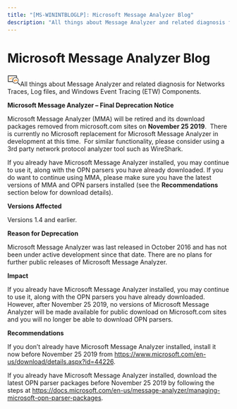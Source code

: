 ```yaml
---
title: "[MS-WININTBLOGLP]: Microsoft Message Analyzer Blog"
description: "All things about Message Analyzer and related diagnosis for Networks Traces, Log files, and Windows Event Tracing (ETW) Components.   Microsoft"
---
```


# Microsoft Message Analyzer Blog

<p> </p>
<p><img id="Picture 2" src="MS-WININTBLOGLP_files/image001.png">All
things about Message Analyzer and related diagnosis for Networks Traces, Log
files, and Windows Event Tracing (ETW) Components. </p>

<p><b>Microsoft Message Analyzer – Final Deprecation Notice </b></p>

<p>Microsoft Message Analyzer (MMA) will be retired and its
download packages removed from microsoft.com sites on <b>November 25 2019</b>. 
There is currently no Microsoft replacement for Microsoft Message Analyzer in
development at this time.  For similar functionality, please consider using a
3rd party network protocol analyzer tool such as WireShark. </p>

<p>If you already have Microsoft Message Analyzer installed,
you may continue to use it, along with the OPN parsers you have already
downloaded. If you do want to continue using MMA, please make sure you have the
latest versions of MMA and OPN parsers installed (see the <b>Recommendations</b>
section below for download details).</p>

<p><b>Versions Affected</b></p>

<p>Versions 1.4 and earlier.</p>

<p><b>Reason for Deprecation</b></p>

<p>Microsoft Message Analyzer was last released in October 2016
and has not been under active development since that date. There are no plans
for further public releases of Microsoft Message Analyzer. </p>

<p><b>Impact</b></p>

<p>If you already have Microsoft Message Analyzer installed,
you may continue to use it, along with the OPN parsers you have already
downloaded. However, after November 25 2019, no versions of Microsoft Message Analyzer
will be made available for public download on Microsoft.com sites and you will
no longer be able to download OPN parsers. </p>

<p><b>Recommendations</b></p>

<p>If you don’t already have Microsoft Message Analyzer
installed, install it now before November 25 2019 from <span><a href="https://www.microsoft.com/en-us/download/details.aspx?id=44226">https://www.microsoft.com/en-us/download/details.aspx?id=44226</a></span>.
</p>

<p>If you already have Microsoft Message Analyzer installed,
download the latest OPN parser packages before November 25 2019 by following
the steps at <span><a href="https://docs.microsoft.com/en-us/message-analyzer/managing-microsoft-opn-parser-packages">https://docs.microsoft.com/en-us/message-analyzer/managing-microsoft-opn-parser-packages</a></span>.
</p>


                